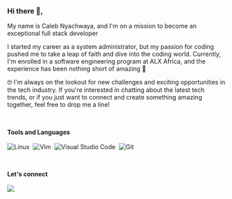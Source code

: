 ### Hi there 👋,
My name is Caleb Nyachwaya, and I'm on a mission to become an exceptional full stack developer

I started my career as a system administrator, but my passion for coding pushed me to take a leap of faith and dive into the coding world. Currently, I'm enrolled in a software engineering program at ALX Africa, and the experience has been nothing short of amazing 🤩

🤓 I'm always on the lookout for new challenges and exciting opportunities in the tech industry. If you're interested in chatting about the latest tech trends, or if you just want to connect and create something amazing together, feel free to drop me a line!
<br><br>

## 
**Tools and Languages** <br><br>
![Linux](https://img.shields.io/badge/Linux-FCC624?style=for-the-badge&logo=linux&logoColor=black)&nbsp;
![Vim](https://img.shields.io/badge/VIM-%2311AB00.svg?style=for-the-badge&logo=vim&logoColor=white)&nbsp;
![Visual Studio Code](https://img.shields.io/badge/Visual%20Studio%20Code-0078d7.svg?style=for-the-badge&logo=visual-studio-code&logoColor=white)&nbsp;
![Git](https://img.shields.io/badge/GIT-E44C30?style=for-the-badge&logo=git&logoColor=white)&nbsp;
<br><br>

## 
**Let's connect** <br><br>
<a  href="https://www.linkedin.com/in/calebnyachwaya/" target="_blank" ><img  src="https://camo.githubusercontent.com/a493f6833f99fb3c85788d6d9305e6b7a42b838e5ee5d138fd9a8214a7e77472/68747470733a2f2f696d672e736869656c64732e696f2f62616467652f6c696e6b6564696e2d2532333030373742352e7376673f267374796c653d666f722d7468652d6261646765266c6f676f3d6c696e6b6564696e266c6f676f436f6c6f723d7768697465"  data-canonical-src="https://img.shields.io/badge/linkedin-%230077B5.svg?&amp;style=for-the-badge&amp;logo=linkedin&amp;logoColor=white"  style="max-width:100%;"></a> <br><br>

<img src = "https://images.pexels.com/photos/963278/pexels-photo-963278.jpeg?auto=compress&cs=tinysrgb&w=1260&h=750&dpr=1" style="width:100%; height:3px;">

<!--
**CalebNyachwaya/CalebNyachwaya** is a ✨ _special_ ✨ repository because its `README.md` (this file) appears on your GitHub profile.

Here are some ideas to get you started:


### Hi 👋, I’m Caleb Nyachwaya
I'm a technology enthusiast with a fervor for coding. My journey into programming began when I joined Hoberton School to gain practical skills in various programming languages. It has been an incredible experience so far. My focus lies in front-end development, and I hope to leverage this platform to enhance our programming knowledge together.
<br><br><br>

- 🔭 I’m currently working on ...
- 🌱 I’m currently learning ...
- 👯 I’m looking to collaborate on ...
- 🤔 I’m looking for help with ...
- 💬 Ask me about ...
- 📫 How to reach me: ...
- 😄 Pronouns: ...
- ⚡ Fun fact: ...
🌟 Feel free to reach out to me if you have any questions, or if you just want to chat about the latest tech trends. Let's connect and create something amazing together! ✨

-->
